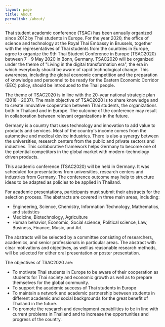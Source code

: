```yaml
---
layout: page
title: About
permalink: /about/
---
```


Thai student academic conference (TSAC) has been annually organized since 2012 by Thai students in Europe. For the year 2020, the office of science and technology at the Royal Thai Embassy in Brussels, together with the representatives of Thai students from the countries in Europe, agree to organize the 9th Thai Student Conference in Europe (TSAC2020) between 7 - 9 May 2020 in Bonn, Germany. TSAC2020 will be organized under the theme of  "Living in the digital transformation era", the era in which everybody should be aware of rapid technological change. This awareness, including the global economic competition and the preparation of knowledge and personnel to be ready for the Eastern Economic Corridor (EEC) policy, should be introduced to the Thai people.

The theme of TSAC2020 is in line with the 20-year national strategic plan (2018 - 2037). The main objective of TSAC2020 is to share knowledge and to create innovative cooperation between Thai students, the organizations both in Thailand and in Europe. The outcome of the conference may result in collaboration between relevant organizations in the future.

Germany is a country that uses technology and innovation to add value to products and services. Most of the country's income comes from the automotive and medical device industries. There is also a synergy between the universities, research centers from the public and private sectors and industries. This collaborative framework helps Germany to become one of the potential competitors in the global market with modern-technology driven products. 

This academic conference (TSAC2020) will be held in Germany. It was scheduled for presentations from universities, research centers and industries from Germany. The conference outcome may help to structure ideas to be adapted as policies to be applied in Thailand.

For academic presentations, participants must submit their abstracts for the selection process. The abstracts are covered in three main areas, including:
* Engineering, Science, Chemistry, Information Technology, Mathematics, and statistics
* Medicine, Biotechnology, Agriculture
* Human behavior, Economic, Social science, Political science, Law, Business, Finance, Music, and Art

The abstracts will be selected by a committee consisting of researchers, academics, and senior professionals in particular areas. The abstract with clear motivations and objectives, as well as reasonable research methods, will be selected for either oral presentation or poster presentation.

The objectives of TSAC2020 are:
* To motivate Thai students in Europe to be aware of their cooperation as students for Thai society and economic growth as well as to prepare themselves for the global community.
* To support the academic success of Thai students in Europe
* To maintain a network and academic partnership between students in different academic and social backgrounds for the great benefit of Thailand in the future.
* To promote the research and development capabilities to be in line with current problems in Thailand and to increase the opportunities and progress of the country.
